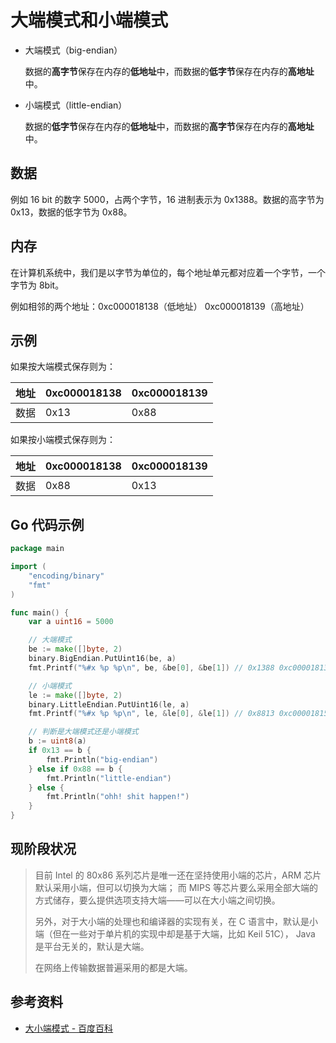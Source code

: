 # 大端模式和小端模式

*   大端模式（big-endian）

    数据的**高字节**保存在内存的**低地址**中，而数据的**低字节**保存在内存的**高地址**中。

*   小端模式（little-endian）

    数据的**低字节**保存在内存的**低地址**中，而数据的**高字节**保存在内存的**高地址**中。


## 数据

例如 16 bit 的数字 5000，占两个字节，16 进制表示为 0x1388。数据的高字节为 0x13，数据的低字节为 0x88。

## 内存

在计算机系统中，我们是以字节为单位的，每个地址单元都对应着一个字节，一个字节为 8bit。

例如相邻的两个地址：0xc000018138（低地址） 0xc000018139（高地址）

## 示例

如果按大端模式保存则为：

| 地址 | 0xc000018138 | 0xc000018139 |
|------|--------------|--------------|
| 数据 | 0x13         | 0x88         |

如果按小端模式保存则为：

| 地址 | 0xc000018138 | 0xc000018139 |
|------|--------------|--------------|
| 数据 | 0x88         | 0x13         |

## Go 代码示例

```go
package main

import (
	"encoding/binary"
	"fmt"
)

func main() {
	var a uint16 = 5000

	// 大端模式
	be := make([]byte, 2)
	binary.BigEndian.PutUint16(be, a)
	fmt.Printf("%#x %p %p\n", be, &be[0], &be[1]) // 0x1388 0xc000018138 0xc000018139

	// 小端模式
	le := make([]byte, 2)
	binary.LittleEndian.PutUint16(le, a)
	fmt.Printf("%#x %p %p\n", le, &le[0], &le[1]) // 0x8813 0xc000018158 0xc000018159

	// 判断是大端模式还是小端模式
	b := uint8(a)
	if 0x13 == b {
		fmt.Println("big-endian")
	} else if 0x88 == b {
		fmt.Println("little-endian")
	} else {
		fmt.Println("ohh! shit happen!")
	}
}
```

## 现阶段状况

> 目前 Intel 的 80x86 系列芯片是唯一还在坚持使用小端的芯片，ARM 芯片默认采用小端，但可以切换为大端；
> 而 MIPS 等芯片要么采用全部大端的方式储存，要么提供选项支持大端——可以在大小端之间切换。
>
> 另外，对于大小端的处理也和编译器的实现有关，在 C 语言中，默认是小端（但在一些对于单片机的实现中却是基于大端，比如 Keil 51C），
> Java 是平台无关的，默认是大端。
>
> 在网络上传输数据普遍采用的都是大端。

## 参考资料

*   [大小端模式 - 百度百科](https://baike.baidu.com/item/大小端模式)

